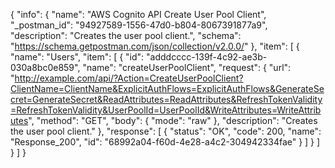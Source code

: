 {
  "info": {
    "name": "AWS Cognito API Create User Pool Client",
    "_postman_id": "94927589-1556-47d0-b804-8067391877a9",
    "description": "Creates the user pool client.",
    "schema": "https://schema.getpostman.com/json/collection/v2.0.0/"
  },
  "item": [
    {
      "name": "Users",
      "item": [
        {
          "id": "adddcccc-139f-4c92-ae3b-030a8bc0e859",
          "name": "createUserPoolClient",
          "request": {
            "url": "http://example.com/api/?Action=CreateUserPoolClient?ClientName=ClientName&ExplicitAuthFlows=ExplicitAuthFlows&GenerateSecret=GenerateSecret&ReadAttributes=ReadAttributes&RefreshTokenValidity=RefreshTokenValidity&UserPoolId=UserPoolId&WriteAttributes=WriteAttributes",
            "method": "GET",
            "body": {
              "mode": "raw"
            },
            "description": "Creates the user pool client."
          },
          "response": [
            {
              "status": "OK",
              "code": 200,
              "name": "Response_200",
              "id": "68992a04-f60d-4e28-a4c2-304942334fae"
            }
          ]
        }
      ]
    }
  ]
}